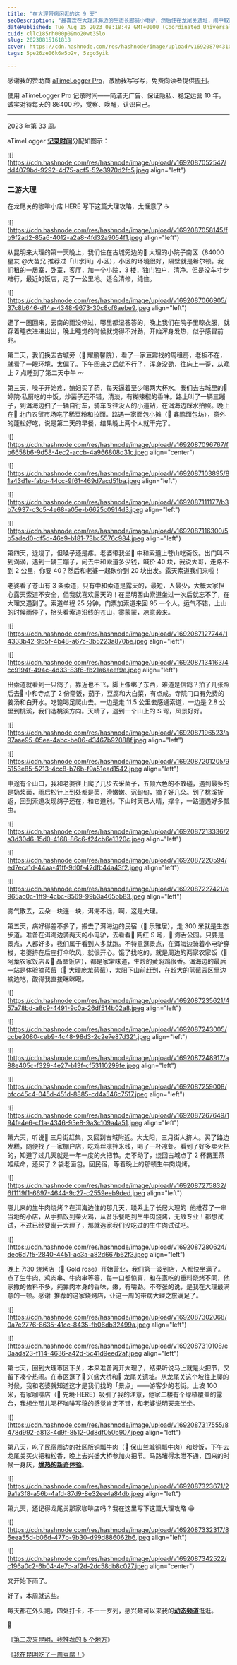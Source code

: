 ```yaml
---
title: "在大理带病闲逛的这 9 天"
seoDescription: "最喜欢在大理洱海边的生态长廊骑小电驴，然后住在龙尾关遗址，闹中取静。"
datePublished: Tue Aug 15 2023 08:18:49 GMT+0000 (Coordinated Universal Time)
cuid: cllc185rh000p09mo20wt35lo
slug: 20230815161818
cover: https://cdn.hashnode.com/res/hashnode/image/upload/v1692087043104/1df6b991-0e2d-4006-a35c-004fc38c6123.jpeg
tags: 5pe26ze06k6w5b2v, 5zgo5yik

---
```


感谢我的赞助商 [aTimeLogger Pro](https://atimelogger.pro/)，激励我写写写，免费向读者提供[周刊](https://mp.weixin.qq.com/mp/appmsgalbum?__biz=MzI3MzU5MDA1OQ==&action=getalbum&album_id=2675015646262542337#wechat_redirect)。

使用 aTimeLogger Pro 记录时间——简洁无广告、保证隐私、稳定运营 10 年。诚实对待每天的 86400 秒，觉察、唤醒，认识自己。

---

2023 年第 33 周。

aTimeLogger [**记录时间**](https://mp.weixin.qq.com/s?__biz=MzI3MzU5MDA1OQ==&mid=2247485032&idx=1&sn=acb21dab9e80298f57f65f3a9ea3a1c7&scene=21#wechat_redirect)分配如图示：

![](https://cdn.hashnode.com/res/hashnode/image/upload/v1692087052547/dd4079bd-9292-4d75-acf5-52e3970d2fc5.jpeg align="left")

### **二游大理**

在龙尾关的咖啡小店 HERE 写下这篇大理攻略，太惬意了 ☕

![](https://cdn.hashnode.com/res/hashnode/image/upload/v1692087058145/fb9f2ad2-85a6-4012-a2a8-4fd32a9054f1.jpeg align="left")

从昆明来大理的第一天晚上，我们住在古城旁边的📍 大理的小院子南区（84000 星友 @大苗兄 推荐过「山水间」小区），小区的环境很好，隔壁就是希尔顿。我们租的一居室，卧室，客厅，加一个小院，3 楼，独门独户，清净。但是没车寸步难行，最近的饭店，走了一公里地。适合清修，纯住。

![](https://cdn.hashnode.com/res/hashnode/image/upload/v1692087066905/37c8b646-d14a-4348-9673-30c8cf6aebe9.jpeg align="left")

逛了一圈回来，云南的雨没停过，哪里都湿答答的，晚上我们在院子里晾衣服，就穿着睡衣进进出出，晚上睡觉的时候就觉得不对劲，开始浑身发热，似乎感冒前兆。

第二天，我们换去古城旁（📍 耀鹏馨院），看了一家豆瓣找的周租房，老板不在，就看了一眼环境，太偏了。下午回来之后就不行了，浑身没劲，往床上一歪，从晚上 7 点睡到了第二天中午 💤

第三天，嗓子开始疼，媳妇买了药，每天逼着至少喝两大杯水。我们去古城里的📍 婷院·私厨吃的中饭，炒菌子还不错，清淡，有糊辣椒的香味。路上叫了一辆三蹦子，到洱海边扫了一辆自行车，骑车专往没人的小道钻，在洱海边踩水拍照。晚上在📍 北门农贸市场吃了稀豆粉和拉面。路遇一家面包小摊（📍 鑫鹏面包坊），意外的蓬松好吃，说是第二天的早餐，结果晚上两个人就干完了。

![](https://cdn.hashnode.com/res/hashnode/image/upload/v1692087096767/fb6658b6-9d58-4ec2-accb-4a966808d31c.jpeg align="center")

![](https://cdn.hashnode.com/res/hashnode/image/upload/v1692087103895/81a43d1e-fabb-44cc-9f61-469d7acd51ba.jpeg align="left")

![](https://cdn.hashnode.com/res/hashnode/image/upload/v1692087111177/b3b7c937-c3c5-4e68-a05e-b6625c0914d3.jpeg align="left")

![](https://cdn.hashnode.com/res/hashnode/image/upload/v1692087116300/5b5aded0-df5d-46e9-b181-73bc5576c984.jpeg align="left")

第四天，退烧了，但嗓子还是疼。老婆带我坐📍 中和索道上苍山吃斋饭。出门叫不到滴滴，遇到一辆三蹦子，问去中和索道多少钱，喊价 40 块，我说大哥，走路不到 2 公里，你要 40？然后和老婆一起砍价到 20 块出发。露天索道我们来啦！

老婆看了苍山有 3 条索道，只有中和索道是露天的，最短，人最少，大概大家担心露天索道不安全，但我就喜欢露天的！在昆明西山索道坐过一次后就忘不了，在大理又遇到了。索道单程 25 分钟，门票加索道来回 95 一个人。运气不错，上山的时候雨停了，抬头看索道沿线的苍山，雾蒙蒙，凉意袭来。

![](https://cdn.hashnode.com/res/hashnode/image/upload/v1692087127744/14333b42-9b5f-4b48-a67c-3b5223a870be.jpeg align="left")

![](https://cdn.hashnode.com/res/hashnode/image/upload/v1692087134163/4cc9194f-494c-4d33-83f6-fb21a6aeef9e.jpeg align="left")

出索道就看到一只鸽子，靠近也不飞，脚上像绑了东西，难道是信鸽？拍了几张照后去📍 中和寺点了 2 份斋饭，茄子，豆腐和大白菜，有点咸。寺院门口有免费的姜汤和白开水。吃饱喝足爬山去。一边是走 11.5 公里去感通索道，一边是 2.8 公里到桃溪，我们选桃溪方向。天晴了，遇到一个山上的 S 弯，风景好好。

![](https://cdn.hashnode.com/res/hashnode/image/upload/v1692087196523/a97aae95-05ea-4abc-be06-d3467b92088f.jpeg align="left")

![](https://cdn.hashnode.com/res/hashnode/image/upload/v1692087201205/95153e85-5213-4cc8-b76b-f9a51ead1542.jpeg align="left")

中途有个山口，我和老婆往上爬了几步去采菌子，五颜六色的不敢碰，遇到最多的是奶浆菌，雨后松针上到处都是菌，滑嫩嫩、沉甸甸，摘了好几朵。到了桃溪折返，回到索道发现鸽子还在，和它道别。下山时天已大晴，撑伞，一路遭遇好多瓢虫。

![](https://cdn.hashnode.com/res/hashnode/image/upload/v1692087213336/2a3d30d6-15d0-4168-86c6-f24cb6e1320c.jpeg align="left")

![](https://cdn.hashnode.com/res/hashnode/image/upload/v1692087220594/ed7eca1d-44aa-41ff-9d0f-42dfb44a43f2.jpeg align="left")

![](https://cdn.hashnode.com/res/hashnode/image/upload/v1692087227421/e965ac0c-1ff9-4cbc-8569-99b3a465bb83.jpeg align="left")

雾气散去，云朵一块连一块，洱海不远，啊，这是大理。

第五天，病好得差不多了，搬去了洱海边的民宿（📍 乐雅居），走 300 米就是生态步道。准备在洱海边骑两天的小电驴，去看看📍 网红 S 弯，📍 海舌公园。只要是景点，人都好多，我们属于看到人多就跑。不特意逛景点，在洱海边骑着小电驴穿梭，老婆挤在后座打伞吹风，就很开心。饿了找吃的，就是周边的两家农家饭（📍 阿葉农家饭店＆📍 晶晶饭店），都是家常味道，生炒的黄焖鸡很香。洱海边的最后一站是体验摘蓝莓（📍 大理庞龙蓝莓），太阳下山前赶到，在超大的蓝莓园区里边摘边吃，酸得我直接眯眯眼。

![](https://cdn.hashnode.com/res/hashnode/image/upload/v1692087235621/457a78bd-a8c9-4491-9c0a-26df514b02a8.jpeg align="left")

![](https://cdn.hashnode.com/res/hashnode/image/upload/v1692087243005/ccbe2080-ceb9-4c48-98d3-2c2e7e87d321.jpeg align="left")

![](https://cdn.hashnode.com/res/hashnode/image/upload/v1692087248917/a88e405c-f329-4e27-b13f-cf53110299fe.jpeg align="left")

![](https://cdn.hashnode.com/res/hashnode/image/upload/v1692087259008/bfcc45c4-045d-451d-8885-cd4a546c7517.jpeg align="left")

![](https://cdn.hashnode.com/res/hashnode/image/upload/v1692087267649/194fe4e6-cf1a-4346-95e8-9a3c109a4a51.jpeg align="left")

第六天，听说📍 三月街赶集，又回到古城附近。大太阳，三月街人挤人。买了路边发糕，随便找了一家棚户店，吃鸡丝凉拌米线，喝了一杯凉虾。看到了好多卖火把的，知道了过几天就是一年一度的火把节。走不动了，绕回古城点了 2 杯霸王茶姬续命，还买了 2 袋老面包。回民宿，等着晚上的那顿生牛肉烧烤。

![](https://cdn.hashnode.com/res/hashnode/image/upload/v1692087275832/6f1119f1-6697-4644-9c27-c2559eeb9ded.jpeg align="left")

哪儿来的生牛肉烧烤？在洱海边住的那几天，联系上了长居大理的  他推荐了一串当地的小店，从手抓饭到柴火鸡，从音乐餐吧到生牛肉烧烤，无敌专业！都想试试，不过已经要离开大理了，那就选家我们没吃过的生牛肉试试吧。

![](https://cdn.hashnode.com/res/hashnode/image/upload/v1692087280624/dec6d7f5-2840-4451-ac3a-a82d667b62f3.jpeg align="left")

晚上 7:30 烧烤店（📍 Gold rose）开始营业，我们第一波到店，人都快坐满了。点了生牛肉、鸡肉串、牛肉串等等，每一口都惊喜，和在家吃的重料烧烤不同，他家撒的佐料不多，纯靠肉本身的香味，嫩，有嚼劲。不夸张的说，是我在大理最满意的一顿。感谢  推荐的这家烧烤店，让这一周的带病大理之旅满足了。

![](https://cdn.hashnode.com/res/hashnode/image/upload/v1692087302068/0a7e2776-8635-41cc-8435-fb06db32499a.jpeg align="left")

![](https://cdn.hashnode.com/res/hashnode/image/upload/v1692087310108/e0aada23-f114-4636-a42d-5c41d9eed2af.jpeg align="left")

第七天，回到大理市区下关，本来准备离开大理了，结果听说马上就是火把节，又留下凑个热闹。在市区逛了📍 兴盛大桥和📍 龙尾关遗址。从龙尾关这个坡往上爬的时候，我和老婆就知道这才是我们找的「景点」——游客少的老街。上坡 100 米，有家咖啡店（📍 先境·HERE）吸引了我的注意，他家二楼有个绿植覆盖的露台，我想坐那儿喝杯咖啡写稿的感觉肯定不错，和老婆说明天来坐坐。

![](https://cdn.hashnode.com/res/hashnode/image/upload/v1692087317555/8478d992-a813-4d9f-8512-0d8df050b907.jpeg align="left")

第八天，吃了民宿周边的社区版铜瓢牛肉（📍 保山兰城铜瓢牛肉）和炒饭，下午去龙尾关买火把和松香，晚上去兴盛大桥参加火把节。马路堵得水泄不通，回来的时候一身灰，[**燥热的新奇体验**](https://weibo.com/5262225303/Nefmi7Ojs)。

![](https://cdn.hashnode.com/res/hashnode/image/upload/v1692087323671/29a1a3f8-a56b-4afd-87d9-8e32ee4a84db.jpeg align="left")

第九天，还记得龙尾关那家咖啡店吗？我在这里写下这篇大理攻略 😁

![](https://cdn.hashnode.com/res/hashnode/image/upload/v1692087332317/86eea55d-b06d-477b-9b30-d99d886062b6.jpeg align="left")

![](https://cdn.hashnode.com/res/hashnode/image/upload/v1692087342522/c196a0c2-6b04-4e7c-af2d-2dc58db8c027.jpeg align="center")

又开始下雨了。

好了，本周就这些。

每天都在外头跑，四处打卡，不一一罗列，感兴趣可以来我的[**动态频道**](https://mp.weixin.qq.com/s?__biz=MzI3MzU5MDA1OQ==&mid=2247487599&idx=1&sn=1a4514e55dd0c84723eda32d23c5d9c3&scene=21#wechat_redirect)逛逛。

🔗

《[第二次来昆明，我推荐的 5 个地方](http://mp.weixin.qq.com/s?__biz=MzI3MzU5MDA1OQ==&mid=2247487939&idx=1&sn=d6f9b0359cbd9d31f4821a13d8363111&chksm=eb21a387dc562a9163c33aeb7e7b960c021ac1ad9d6e64367f597e64c0b50a5db79685219655&scene=21#wechat_redirect)》

《[我在昆明吃了一周豆腐！](http://mp.weixin.qq.com/s?__biz=MzI3MzU5MDA1OQ==&mid=2247486489&idx=1&sn=c960fd8c6cdb6e945084ec7b65005430&chksm=eb21be5ddc56374bdbce43f3a1680a8772bd22f546f6680f7bb57e4b11a36b73c5ff95217f3d&scene=21#wechat_redirect)》